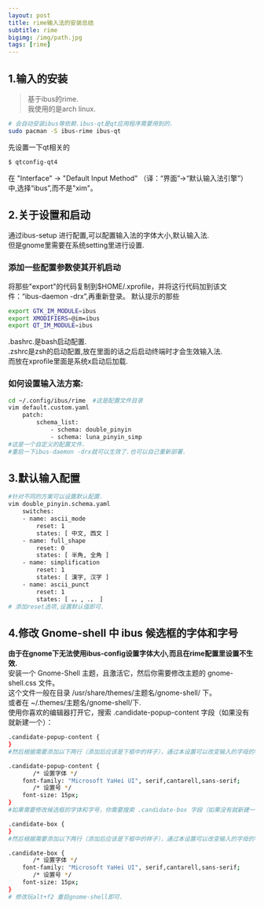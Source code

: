 ```yaml
---
layout: post
title: rime输入法的安装总结
subtitle: rime
bigimg: /img/path.jpg
tags: [rime]
---
```


## 1.输入的安装
> 基于ibus的rime.  
我使用的是arch linux.
```bash
# 会自动安装ibus等依赖.ibus-qt是qt应用程序需要用到的.
sudo pacman -S ibus-rime ibus-qt
```
先设置一下qt相关的  
```bash
$ qtconfig-qt4
```
在 "Interface" -> "Default Input Method" （译：“界面”->“默认输入法引擎”） 中,选择“ibus”,而不是"xim"。

## 2.关于设置和启动
通过ibus-setup  进行配置,可以配置输入法的字体大小,默认输入法.  
但是gnome里需要在系统setting里进行设置.  
### 添加一些配置参数使其开机启动
将那些"export"的代码复制到$HOME/.xprofile，并将这行代码加到该文件：“ibus-daemon -drx”,再重新登录。
默认提示的那些
```bash
export GTK_IM_MODULE=ibus
export XMODIFIERS=@im=ibus
export QT_IM_MODULE=ibus
```
.bashrc.是bash启动配置.  
.zshrc是zsh的启动配置,放在里面的话之后启动终端时才会生效输入法.  
而放在xprofile里面是系统x启动后加载.

### 如何设置输入法方案:
```bash
cd ~/.config/ibus/rime  #这是配置文件目录
vim default.custom.yaml
    patch:
        schema_list:
            - schema: double_pinyin
            - schema: luna_pinyin_simp
#这是一个自定义的配置文件.
#重启一下ibus-daemon -drx就可以生效了.也可以自己重新部署.
```
## 3.默认输入配置
```bash
#针对不同的方案可以设置默认配置.
vim double_pinyin.schema.yaml
    switches:                                                                       
    - name: ascii_mode
        reset: 1
        states: [ 中文, 西文 ]
    - name: full_shape
        reset: 0
        states: [ 半角, 全角 ]
    - name: simplification
        reset: 1
        states: [ 漢字, 汉字 ]
    - name: ascii_punct
        reset: 1
        states: [ 。，, ．， ]
# 添加reset选项,设置默认值即可.
```
## 4.修改 Gnome-shell 中 ibus 候选框的字体和字号  
**由于在gnome下无法使用ibus-config设置字体大小,而且在rime配置里设置不生效.**  
安装一个 Gnome-Shell 主题，且激活它，然后你需要修改主题的 gnome-shell.css 文件。  
这个文件一般在目录 /usr/share/themes/主题名/gnome-shell/ 下。  
或者在 ~/.themes/主题名/gnome-shell/下.    
使用你喜欢的编辑器打开它，搜索 .candidate-popup-content 字段（如果没有就新建一个）：  
```bash
.candidate-popup-content {
}
#然后根据需要添加以下两行（添加后应该是下框中的样子），通过本设置可以改变输入的字母的字体和字号：

.candidate-popup-content {
       /* 设置字体 */
	font-family: "Microsoft YaHei UI", serif,cantarell,sans-serif;
       /* 设置号 */
	font-size: 15px;
}
#如果需要修改候选框的字体和字号，你需要搜索 .candidate-box 字段（如果没有就新建一个）：

.candidate-box {
}
#然后根据需要添加以下两行（添加后应该是下框中的样子），通过本设置可以改变输入的字母的字体和字号：

.candidate-box {
       /* 设置字体 */
	font-family: "Microsoft YaHei UI", serif,cantarell,sans-serif;
       /* 设置号 */
	font-size: 15px;
}
# 修改玩alt+f2 重启gnome-shell即可.
```